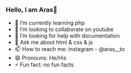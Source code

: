 ### Hello, I am Aras👋


- 🌱 I’m currently learning php
- 👯 I’m looking to collaborate on youtube
- 🤔 I’m looking for help with documentation
- 💬 Ask me about html & css & js
- 📫 How to reach me: instagram - @aras__to
- 😄 Pronouns: He/His
- ⚡ Fun fact: no fun facts

